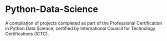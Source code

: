 # Python-Data-Science
A compilation of projects completed as part of the Professional Certification in Python Data Science, certified by International Council for Technology Certifications (ICTC).